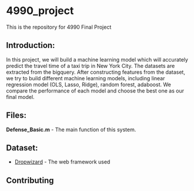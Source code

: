 # 4990_project

This is the repository for 4990 Final Project

Introduction:
---

In this project, we will build a machine learning model which will accurately predict the travel time of a taxi trip in New York City. The datasets are extracted from the bigquery. After constructing features from the dataset, we try to build different machine learning models, including linear regression model (OLS, Lasso, Ridge), random forest, adaboost. We compare the performance of each model and choose the best one as our final model.  

Files:
---

**Defense_Basic.m** - The main function of this system.

Dataset:
---

* [Dropwizard](http://www.dropwizard.io/1.0.2/docs/) - The web framework used

Contributing
---


